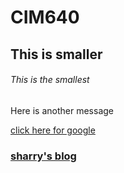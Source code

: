 # CIM640

##  This is smaller

###### This is the smallest

Here is another message

[click here for google](http://www.google.com)

### [sharry's blog](http://sharrytong.wordpress.com) 